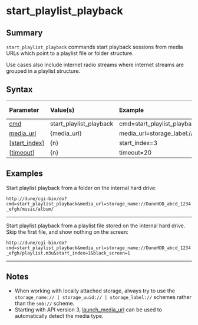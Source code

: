# start\_playlist\_playback #
## Summary ##

`start_playlist_playback` commands start playback sessions from media URLs which point to a playlist file or folder structure.

Use cases also include internet radio streams where internet streams are grouped in a playlist structure.

## Syntax ##

| **Parameter**                | **Value(s)**              | **Example**                                     | **API Version(s)** |
|:-----------------------------|:--------------------------|:------------------------------------------------|:-------------------|
| [cmd](Cmd.md)                  | start\_playlist\_playback | cmd=start\_playlist\_playback                   | ≥ 3                |
| [media\_url](MediaUrl.md)       | {media\_url}              | media\_url=storage\_label://DuneHDD/example.m3u | ≥ 3                |
| [[start\_index](StartIndex.md)] | {n}                       | start\_index=3                                  | ≥ 3                |
| [[timeout](Timeout.md)]        | {n}                       | timeout=20                                      | ≥ 1                |


## Examples ##

Start playlist playback from a folder on the internal hard drive:

`http://dune/cgi-bin/do?cmd=start_playlist_playback&media_url=storage_name://DuneHDD_abcd_1234_efgh/music/album/`


---


Start playlist playback from a playlist file stored on the internal hard drive. Skip the first file, and show nothing on the screen:

`http://dune/cgi-bin/do?cmd=start_playlist_playback&media_url=storage_name://DuneHDD_abcd_1234_efgh/playlist.m3u&start_index=1&black_screen=1`


---


## Notes ##

  * When working with locally attached storage, always try to use the `storage_name:// | storage_uuid:// | storage_label://` schemes rather than the `smb://` scheme.
  * Starting with API version 3, [launch\_media\_url](http://code.google.com/p/dune-api-codepack/wiki/LaunchMediaUrlCommand) can be used to automatically detect the media type.

